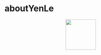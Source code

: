# aboutYenLe
<div id="header" align="center">
  <img src="https://media.giphy.com/media/U4FkC2VqpeNRHjTDQ5/giphy.gif" width="100"/>
</div>
